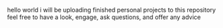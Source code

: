 hello world
i will be uploading finished personal projects to this repository
feel free to have a look, engage, ask questions, and offer any advice
